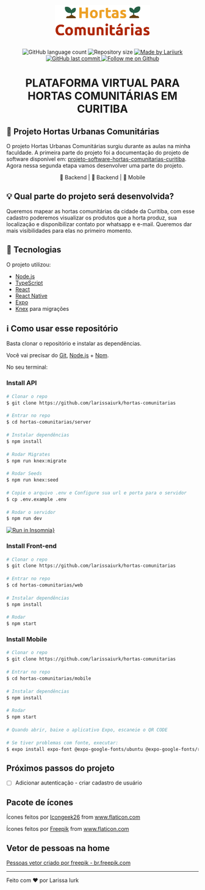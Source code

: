 <h1 align="center">
    <img alt="Hortas Comunitárias" title="Hortas Comunitárias" src="./web/src/assets/logo.png" width="250px" />
</h1>

<p align="center">
  <img alt="GitHub language count" src="https://img.shields.io/github/languages/count/larissaiurk/hortas-comunitarias?color=%23a100ff">

  <img alt="Repository size" src="https://img.shields.io/github/repo-size/larissaiurk/hortas-comunitarias">
	
  <a href="https://www.linkedin.com/in/larissaiurk/">
    <img alt="Made by Lariiurk" src="https://img.shields.io/static/v1?label=made%20by&message=Lariiurk&color=ff69b4">
  </a>

  <a href="https://github.com/larissaiurk/hortas-comunitarias/commits/master">
    <img alt="GitHub last commit" src="https://img.shields.io/github/last-commit/larissaiurk/hortas-comunitarias">
  </a>

  <a href="https://github.com/larissaiurk/">
    <img alt="Follow me on Github" src="https://img.shields.io/github/followers/larissaiurk?label=Follow&style=social">
  </a>  
</p>
<p align="center">
<!-- <a href="https://insomnia.rest/run/?label=Ecoleta%20API&uri=https%3A%2F%2Fraw.githubusercontent.com%2Flarissaiurk%2Fhortas-comunitarias%2Fmaster%2Fserver%2Finsomnia.json" target="_blank"><img src="https://insomnia.rest/images/run.svg" alt="Run in Insomnia"></a> -->
</p>

<h1 align="center">PLATAFORMA VIRTUAL PARA HORTAS COMUNITÁRIAS EM CURITIBA</h1>

## :seedling: Projeto Hortas Urbanas Comunitárias

O projeto Hortas Urbanas Comunitárias surgiu durante as aulas na minha faculdade. A primeira parte do projeto foi a documentação do projeto de software disponível em: [projeto-software-hortas-comunitarias-curitiba](https://github.com/larissaiurk/projeto-software-hortas-comunitarias-curitiba). Agora nessa segunda etapa vamos desenvolver uma parte do projeto.

<p align="center">🚧 Backend | 🚧 Backend | 🚧 Mobile </p>


## 💡 Qual parte do projeto será desenvolvida?

Queremos mapear as hortas comunitárias da cidade da Curitiba, com esse cadastro poderemos visualizar os produtos que a horta produz, sua localização e disponibilizar contato por whatsapp e e-mail. Queremos dar mais visibilidades para elas no primeiro momento.


## :rocket: Tecnologias

O projeto utilizou:

- [Node.js][nodejs]
- [TypeScript][typescript]
- [React][reactjs]
- [React Native][rn]
- [Expo][expo]
- [Knex][knex] para migrações

## :information_source: Como usar esse repositório

Basta clonar o repositório e instalar as dependências.

Você vai precisar do [Git](https://git-scm.com), [Node.js][nodejs] + [Npm][npm].

No seu terminal:

### Install API 

```bash
# Clonar o repo
$ git clone https://github.com/larissaiurk/hortas-comunitarias

# Entrar no repo
$ cd hortas-comunitarias/server

# Instalar dependências
$ npm install

# Rodar Migrates
$ npm run knex:migrate

# Rodar Seeds
$ npm run knex:seed

# Copie o arquivo .env e Configure sua url e porta para o servidor
$ cp .env.example .env

# Rodar o servidor
$ npm run dev

```

[![Run in Insomnia}](https://insomnia.rest/images/run.svg)](https://insomnia.rest/run/?label=Hortas%20Comuni%C3%A1rias&uri=https%3A%2F%2Fgithub.com%2Flarissaiurk%2Frocketseat-next-level-week-1%2Fblob%2Fmaster%2Fserver%2Finsomnia.json)

### Install Front-end

```bash
# Clonar o repo
$ git clone https://github.com/larissaiurk/hortas-comunitarias

# Entrar no repo
$ cd hortas-comunitarias/web

# Instalar dependências
$ npm install

# Rodar
$ npm start

```

### Install Mobile

```bash
# Clonar o repo
$ git clone https://github.com/larissaiurk/hortas-comunitarias

# Entrar no repo
$ cd hortas-comunitarias/mobile

# Instalar dependências
$ npm install

# Rodar
$ npm start

# Quando abrir, baixe o aplicativo Expo, escaneie o QR CODE

# Se tiver problemas com fonte, executar:
$ expo install expo-font @expo-google-fonts/ubuntu @expo-google-fonts/roboto

```

## Próximos passos do projeto

- [ ] Adicionar autenticação - criar cadastro de usuário

## Pacote de ícones

<div>Ícones feitos por <a href="https://www.flaticon.com/br/autores/icongeek26" title="Icongeek26">Icongeek26</a> from <a href="https://www.flaticon.com/br/" title="Flaticon">www.flaticon.com</a></div>

Ícones feitos por <a href="https://www.flaticon.com/br/autores/freepik" title="Freepik">Freepik</a> from <a href="https://www.flaticon.com/br/" title="Flaticon"> www.flaticon.com</a>

## Vetor de pessoas na home 

<a href='https://br.freepik.com/fotos-vetores-gratis/pessoas'>Pessoas vetor criado por freepik - br.freepik.com</a>


---

Feito com ❤️ por Larissa Iurk

[npm]: https://www.npmjs.com/get-npm
[nodejs]: https://nodejs.org/
[typescript]: https://www.typescriptlang.org/
[expo]: https://expo.io/
[reactjs]: https://reactjs.org
[rn]: https://facebook.github.io/react-native/
[knex]: http://knexjs.org/
[materialui]: https://material-ui.com/pt/
